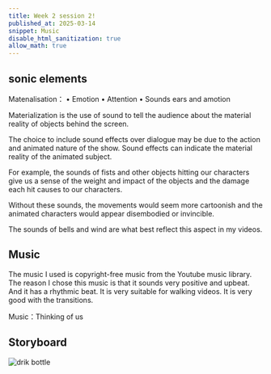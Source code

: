 ```yaml
---
title: Week 2 session 2!
published_at: 2025-03-14
snippet: Music
disable_html_sanitization: true
allow_math: true
---
```


## sonic elements

 Matenalisation：
• Emotion
• Attention
• Sounds ears and amotion

Materialization is the use of sound to tell the audience about the material reality of objects behind the screen.

The choice to include sound effects over dialogue may be due to the action and animated nature of the show. Sound effects can indicate the material reality of the animated subject.

For example, the sounds of fists and other objects hitting our characters give us a sense of the weight and impact of the objects and the damage each hit causes to our characters.

Without these sounds, the movements would seem more cartoonish and the animated characters would appear disembodied or invincible.

The sounds of bells and wind are what best reflect this aspect in my videos.
## Music
The music I used is copyright-free music from the Youtube music library. The reason I chose this music is that it sounds very positive and upbeat. And it has a rhythmic beat. It is very suitable for walking videos. It is very good with the transitions.

Music：Thinking of us

## Storyboard

![drik bottle](week1/storyboard-2.jpg)